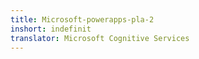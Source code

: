 ```yaml
---
title: Microsoft-powerapps-pla-2
inshort: indefinit
translator: Microsoft Cognitive Services
---
```




